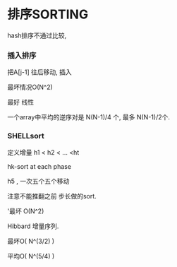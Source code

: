 # 排序SORTING

hash排序不通过比较, 



### 插入排序

把A[j-1] 往后移动, 插入

最坏情况O(N^2)

最好 线性





一个array中平均的逆序对是 N(N-1)/4 个, 最多 N(N-1)/2个.



### SHELLsort

定义增量 h1 < h2 <  ... <ht

hk-sort at each phase 

h5  , 一次五个五个移动

注意不能推翻之前 步长做的sort.

'最坏 O(N^2)



Hibbard 增量序列.

最坏O( N^(3/2) ) 

平均O( N^(5/4) ) 